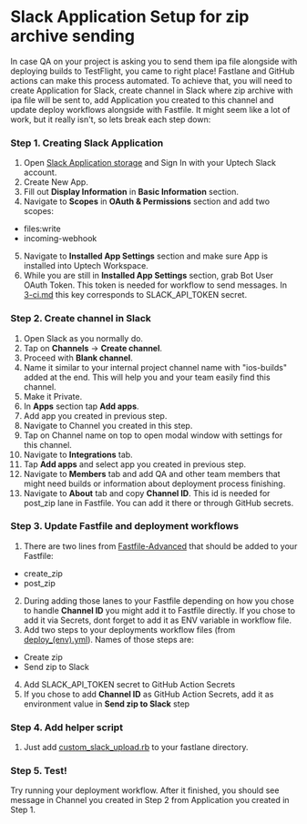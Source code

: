 # Slack Application Setup for zip archive sending

In case QA on your project is asking you to send them ipa file alongside with deploying builds to TestFlight, you came to right place! Fastlane and GitHub actions can make this process automated. To achieve that, you will need to create Application for Slack, create channel in Slack where zip archive with ipa file will be sent to, add Application you created to this channel and update deploy workflows alongside with Fastfile. It might seem like a lot of work, but it really isn't, so lets break each step down:

### Step 1. Creating Slack Application

1. Open [Slack Application storage](https://api.slack.com/apps) and Sign In with your Uptech Slack account.
2. Create New App.
3. Fill out **Display Information** in **Basic Information** section.
4. Navigate to **Scopes** in **OAuth & Permissions** section and add two scopes:
* files:write
* incoming-webhook
5. Navigate to **Installed App Settings** section and make sure App is installed into Uptech Workspace.
6. While you are still in **Installed App Settings** section, grab Bot User OAuth Token. This token is needed for workflow to send messages. In [3-ci.md](/3-ci.md) this key corresponds to  SLACK_API_TOKEN secret.

### Step 2. Create channel in Slack

1. Open Slack as you normally do.
2. Tap on **Channels** -> **Create channel**.
3. Proceed with **Blank channel**.
4. Name it similar to your internal project channel name with "ios-builds" added at the end. This will help you and your team easily find this channel.
5. Make it Private.
6. In **Apps** section tap **Add apps**.
7. Add app you created in previous step.
8. Navigate to Channel you created in this step.
9. Tap on Channel name on top to open modal window with settings for this channel.
10. Navigate to **Integrations** tab.
11. Tap **Add apps** and select app you created in previous step.
12. Navigate to **Members** tab and add QA and other team members that might need builds or information about deployment process finishing.
13. Navigate to **About** tab and copy **Channel ID**. This id is needed for post_zip lane in Fastfile. You can add it there or through GitHub secrets.

### Step 3. Update Fastfile and deployment workflows

1. There are two lines from [Fastfile-Advanced](/resources/Fastfile-Advanced) that should be added to your Fastfile:
* create_zip
* post_zip
2. During adding those lanes to your Fastfile depending on how you chose to handle **Channel ID** you might add it to Fastfile directly. If you chose to add it via Secrets, dont forget to add it as ENV variable in workflow file.
3. Add two steps to your deployments workflow files (from [deploy_(env).yml](/resources/deploy_(env).yml)). Names of those steps are:
* Create zip
* Send zip to Slack
4. Add SLACK_API_TOKEN secret to GitHub Action Secrets
5. If you chose to add **Channel ID** as GitHub Action Secrets, add it as environment value in **Send zip to Slack** step

### Step 4. Add helper script
1. Just add [custom_slack_upload.rb](/resources/custom_slack_upload.rb) to your fastlane directory. 

### Step 5. Test!

Try running your deployment workflow. After it finished, you should see message in Channel you created in Step 2 from Application you created in Step 1.
